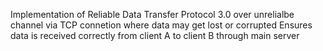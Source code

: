 Implementation of Reliable Data Transfer Protocol 3.0 over unrelialbe channel via TCP connetion where data may get lost or corrupted
Ensures data is received correctly from client A to client B through main server
